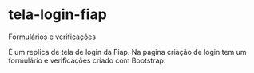 # tela-login-fiap
Formulários e verificações 

É um replica de tela de login da Fiap. Na pagina criação de login tem um formulário e verificações  criado com Bootstrap.
